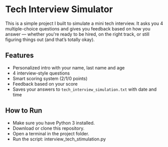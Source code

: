 #  Tech Interview Simulator 
This is a simple project I built to simulate a mini tech interview.
It asks you 4 multiple-choice questions and gives you feedback based on how you answer — 
whether you're ready to be hired, on the right track, or still figuring things out (and that’s totally okay).


## Features
- Personalized intro with your name, last name and age
- 4 interview-style questions
- Smart scoring system (2/1/0 points)
- Feedback based on your score
- Saves your answers to `tech_interview_simulation.txt` with date and time

## How to Run
- Make sure you have Python 3 installed.
- Download or clone this repository.
- Open a terminal in the project folder.
- Run the script: interview_tech_stimulation.py
